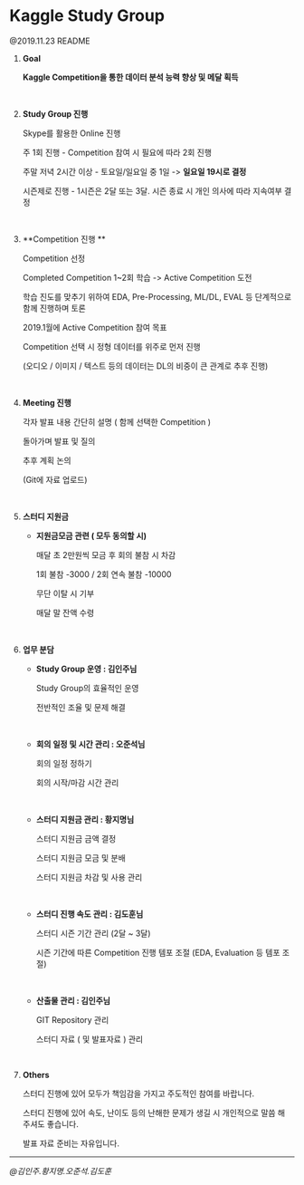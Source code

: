 # Kaggle Study Group

@2019.11.23 README



1. **Goal**

   **Kaggle Competition을 통한 데이터 분석 능력 향상 및 메달 획득**

   <br/>

2. **Study Group 진행**

   Skype를 활용한 Online 진행

   주 1회 진행 - Competition 참여 시 필요에 따라 2회 진행

   주말 저녁 2시간 이상 - 토요일/일요일 중 1일 -> **일요일 19시로 결정**

   시즌제로 진행 - 1시즌은 2달 또는 3달. 시즌 종료 시 개인 의사에 따라 지속여부 결정

   <br/>

3. **Competition  진행 **

   Competition 선정

   Completed Competition 1~2회 학습 -> Active Competition 도전

   학습 진도를 맞추기 위하여 EDA, Pre-Processing, ML/DL, EVAL 등 단계적으로 함께 진행하며 토론

   2019.1월에 Active Competition 참여 목표

   Competition 선택 시 정형 데이터를 위주로 먼저 진행

   (오디오 / 이미지 / 텍스트 등의 데이터는 DL의 비중이 큰 관계로 추후 진행)

   <br/>

4. **Meeting 진행**

   각자 발표 내용 간단히 설명 ( 함께 선택한 Competition )

   돌아가며 발표 및 질의

   추후 계획 논의

   (Git에 자료 업로드)

   <br/>

5. **스터디 지원금**

   - **지원금모금 관련 ( 모두 동의할 시)**

     매달 초 2만원씩 모금 후 회의 불참 시 차감

     1회 불참 -3000 / 2회 연속 불참 -10000

     무단 이탈 시 기부
     
     매달 말 잔액 수령

   <br/>

6. **업무 분담**

   - **Study Group 운영 : 김인주님**

     Study Group의 효율적인 운영

     전반적인 조율 및 문제 해결
    
     <br/>
    
   - **회의 일정 및 시간 관리 : 오준석님**

     회의 일정 정하기

     회의 시작/마감 시간 관리

     <br/>

   - **스터디 지원금 관리 : 황지명님**

     스터디 지원금 금액 결정

     스터디 지원금 모금 및 분배

     스터디 지원금 차감 및 사용 관리

     <br/>

   - **스터디 진행 속도 관리 : 김도훈님**

     스터디 시즌 기간 관리 (2달 ~ 3달)

     시즌 기간에 따른 Competition 진행 템포 조절 (EDA, Evaluation 등 템포 조절)

     <br/>

   - **산출물 관리 : 김인주님**

     GIT Repository 관리

     스터디 자료 ( 및 발표자료 ) 관리

     <br/>

7. **Others**

   스터디 진행에 있어 모두가 책임감을 가지고 주도적인 참여를 바랍니다.

   스터디 진행에 있어 속도, 난이도 등의 난해한 문제가 생길 시 개인적으로 말씀 해 주셔도 좋습니다.
   
   발표 자료 준비는 자유입니다.

---

*@김인주.황지명.오준석.김도훈*

